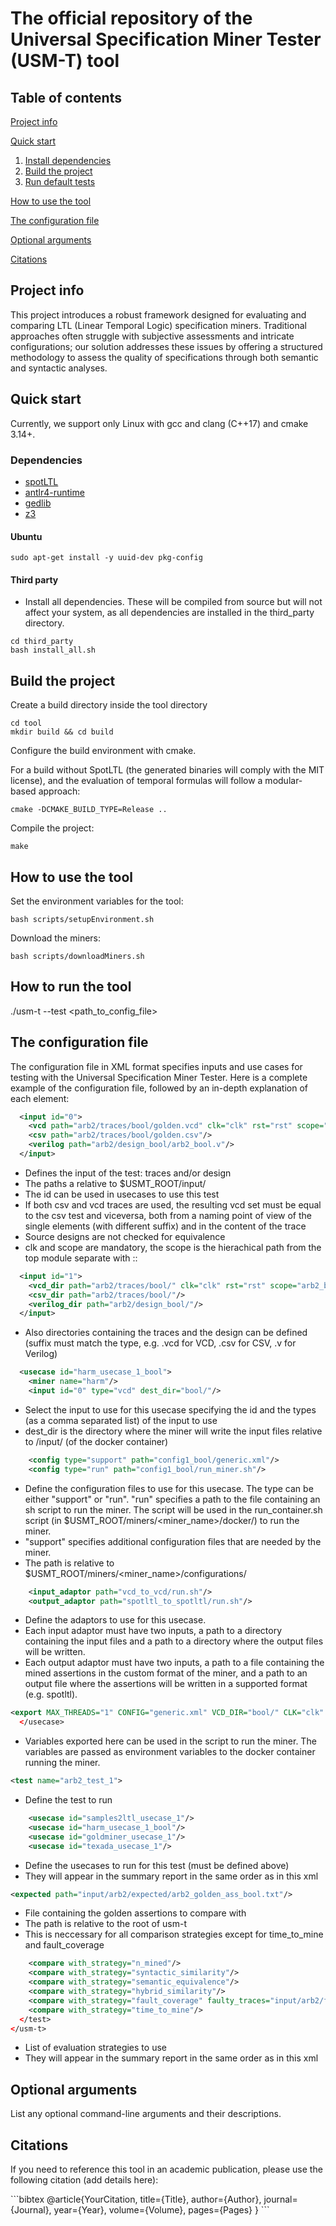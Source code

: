 
# The official repository of the Universal Specification Miner Tester (USM-T) tool

## Table of contents

[Project info](#project-info)

[Quick start](#quick-start)
1. [Install dependencies](#dependencies)
2. [Build the project](#build-the-project)
3. [Run default tests](#run-default-tests)

[How to use the tool](#how-to-use-the-tool)

[The configuration file](#the-configuration-file)

[Optional arguments](#optional-arguments)

[Citations](#citations)

## Project info

This project introduces a robust framework designed for evaluating and comparing LTL (Linear Temporal Logic) specification miners. Traditional approaches often struggle with subjective assessments and intricate configurations; our solution addresses these issues by offering a structured methodology to assess the quality of specifications through both semantic and syntactic analyses.

## Quick start

Currently, we support only Linux with gcc and clang (C++17) and cmake 3.14+.

### Dependencies
* [spotLTL](https://spot.lrde.epita.fr/install.html)
* [antlr4-runtime](https://www.antlr.org)
* [gedlib](https://dbblumenthal.github.io/gedlib/)
* [z3](https://github.com/Z3Prover/z3.git)

#### Ubuntu

```
sudo apt-get install -y uuid-dev pkg-config
```

#### Third party

* Install all dependencies. These will be compiled from source but will not affect your system, as all dependencies are installed in the third_party directory.

```
cd third_party
bash install_all.sh
```

## Build the project

Create a build directory inside the tool directory

```
cd tool
mkdir build && cd build
```

Configure the build environment with cmake.

For a build without SpotLTL (the generated binaries will comply with the MIT license), and the evaluation of temporal formulas will follow a modular-based approach:

```
cmake -DCMAKE_BUILD_TYPE=Release ..
```

Compile the project:

```
make
```

## How to use the tool

Set the environment variables for the tool:

```
bash scripts/setupEnvironment.sh
```

Download the miners:

```
bash scripts/downloadMiners.sh
```

## How to run the tool
./usm-t --test <path_to_config_file>

## The configuration file

The configuration file in XML format specifies inputs and use cases for testing with the Universal Specification Miner Tester. Here is a complete example of the configuration file, followed by an in-depth explanation of each element:

```xml
  <input id="0">
    <vcd path="arb2/traces/bool/golden.vcd" clk="clk" rst="rst" scope="arb2_bench::arb2_"/>
    <csv path="arb2/traces/bool/golden.csv"/>
    <verilog path="arb2/design_bool/arb2_bool.v"/>
  </input>
```

- Defines the input of the test: traces and/or design
- The paths a relative to $USMT_ROOT/input/
- The id can be used in usecases to use this test
- If both csv and vcd traces are used, the resulting vcd set must be equal to the csv test and viceversa, both from a naming point of view of the single elements (with different suffix) and in the content of the trace
- Source designs are not checked for equivalence
- clk and scope are mandatory, the scope is the hierachical path from the top module separate with ::

```xml
  <input id="1">
    <vcd_dir path="arb2/traces/bool/" clk="clk" rst="rst" scope="arb2_bench::arb2_"/>
    <csv_dir path="arb2/traces/bool/"/>
    <verilog_dir path="arb2/design_bool/"/>
  </input>
```

- Also directories containing the traces and the design can be defined (suffix must match the type, e.g. .vcd for VCD, .csv for CSV, .v for Verilog)

```xml
  <usecase id="harm_usecase_1_bool">
    <miner name="harm"/> 
    <input id="0" type="vcd" dest_dir="bool/"/>
```

- Select the input to use for this usecase specifying the id and the types (as a comma separated list) of the input to use
- dest_dir is the directory where the miner will write the input files relative to /input/ (of the docker container)


```xml
    <config type="support" path="config1_bool/generic.xml"/>
    <config type="run" path="config1_bool/run_miner.sh"/>
```

- Define the configuration files to use for this usecase. The type can be either "support" or "run". "run" specifies a path to the file containing an sh script to run the miner. The script will be used in the run_container.sh script (in $USMT_ROOT/miners/<miner_name>/docker/) to run the miner.
- "support" specifies additional configuration files that are needed by the miner. 
- The path is relative to $USMT_ROOT/miners/<miner_name>/configurations/


```xml
    <input_adaptor path="vcd_to_vcd/run.sh"/>
    <output_adaptor path="spotltl_to_spotltl/run.sh"/>
```
- Define the adaptors to use for this usecase.
- Each input adaptor must have two inputs, a path to a directory containing the input files and a path to a directory where the output files will be written.
- Each output adaptor must have two inputs, a path to a file containing the mined assertions in the custom format of the miner, and a path to an output file where the assertions will be written in a supported format (e.g. spotltl).

```xml
<export MAX_THREADS="1" CONFIG="generic.xml" VCD_DIR="bool/" CLK="clk" VCD_SS="arb2_bench::arb2_"/>
  </usecase>
```

- Variables exported here can be used in the script to run the miner. The variables are passed as environment variables to the docker container running the miner.


```xml
<test name="arb2_test_1">
```
- Define the test to run

```xml
    <usecase id="samples2ltl_usecase_1"/>
    <usecase id="harm_usecase_1_bool"/>
    <usecase id="goldminer_usecase_1"/>
    <usecase id="texada_usecase_1"/> 
```

- Define the usecases to run for this test (must be defined above)
- They will appear in the summary report in the same order as in this xml


```xml
<expected path="input/arb2/expected/arb2_golden_ass_bool.txt"/>
```
- File containing the golden assertions to compare with
- The path is relative to the root of usm-t
- This is neccessary for all comparison strategies except for time_to_mine and fault_coverage

```xml
    <compare with_strategy="n_mined"/>
    <compare with_strategy="syntactic_similarity"/>
    <compare with_strategy="semantic_equivalence"/>
    <compare with_strategy="hybrid_similarity"/>
    <compare with_strategy="fault_coverage" faulty_traces="input/arb2/faulty_traces/" trace_type="csv" />
    <compare with_strategy="time_to_mine"/>
  </test>
</usm-t>
```
- List of evaluation strategies to use
- They will appear in the summary report in the same order as in this xml

## Optional arguments

List any optional command-line arguments and their descriptions.

## Citations

If you need to reference this tool in an academic publication, please use the following citation (add details here):

\```bibtex
@article{YourCitation,
  title={Title},
  author={Author},
  journal={Journal},
  year={Year},
  volume={Volume},
  pages={Pages}
}
\```

